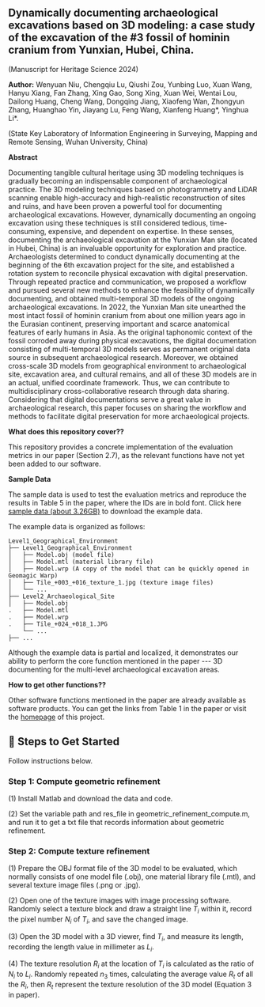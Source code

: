 
## Dynamically documenting archaeological excavations based on 3D modeling: a case study of the excavation of the #3 fossil of hominin cranium from Yunxian, Hubei, China. 
(Manuscript for Heritage Science 2024)

<!-- <p align="center">
  <img src="./images/teaser.jpg" width="800px">
</p> -->

**Author:** Wenyuan Niu, Chengqiu Lu, Qiushi Zou, Yunbing Luo, Xuan Wang, Hanyu Xiang, Fan Zhang, Xing Gao, Song Xing, Xuan Wei, Wentai Lou, Dailong Huang, Cheng Wang, Dongqing Jiang, Xiaofeng Wan, Zhongyun Zhang, Huanghao Yin, Jiayang Lu, Feng Wang, Xianfeng Huang*, Yinghua Li*.

(State Key Laboratory of Information Engineering in Surveying, Mapping and Remote Sensing, Wuhan University, China)


**Abstract**

Documenting tangible cultural heritage using 3D modeling techniques is gradually becoming an indispensable component of archaeological practice. The 3D modeling techniques based on photogrammetry and LiDAR scanning enable high-accuracy and high-realistic reconstruction of sites and ruins, and have been proven a powerful tool for documenting archaeological excavations. However, dynamically documenting an ongoing excavation using these techniques is still considered tedious, time-consuming, expensive, and dependent on expertise. In these senses, documenting the archaeological excavation at the Yunxian Man site (located in Hubei, China) is an invaluable opportunity for exploration and practice. Archaeologists determined to conduct dynamically documenting at the beginning of the 6th excavation project for the site, and established a rotation system to reconcile physical excavation with digital preservation. Through repeated practice and communication, we proposed a workflow and pursued several new methods to enhance the feasibility of dynamically documenting, and obtained multi-temporal 3D models of the ongoing archaeological excavations. In 2022, the Yunxian Man site unearthed the most intact fossil of hominin cranium from about one million years ago in the Eurasian continent, preserving important and scarce anatomical features of early humans in Asia. As the original taphonomic context of the fossil corroded away during physical excavations, the digital documentation consisting of multi-temporal 3D models serves as permanent original data source in subsequent archaeological research. Moreover, we obtained cross-scale 3D models from geographical environment to archaeological site, excavation area, and cultural remains, and all of these 3D models are in an actual, unified coordinate framework. Thus, we can contribute to multidisciplinary cross-collaborative research through data sharing. Considering that digital documentations serve a great value in archaeological research, this paper focuses on sharing the workflow and methods to facilitate digital preservation for more archaeological projects.

**What does this repository cover??**

This repository provides a concrete implementation of the evaluation metrics in our paper (Section 2.7), as the relevant functions have not yet been added to our software.

**Sample Data**

The sample data is used to test the evaluation metrics and reproduce the results in Table 5 in the paper, where the IDs are in bold font. Click here [sample data (about 3.26GB)](https://drive.google.com/drive/folders/1q2z18tTiqOzJB4oIOSLvL0ooDaApAhHm?usp=sharing) to download the example data.

The example data is organized as follows:
```
Level1_Geographical_Environment
├── Level1_Geographical_Environment
│   ├── Model.obj (model file)
│   ├── Model.mtl (material library file)
│   ├── Model.wrp (A copy of the model that can be quickly opened in Geomagic Warp)
│   ├── Tile_+003_+016_texture_1.jpg (texture image files)
│   └── ...
├── Level2_Archaeological_Site
│   ├── Model.obj
.   ├── Model.mtl
.   ├── Model.wrp
.   ├── Tile_+024_+018_1.JPG
    └── ...
├── ...
```

Although the example data is partial and localized, it demonstrates our ability to perform the core function mentioned in the paper --- 3D documenting for the multi-level archaeological excavation areas.

**How to get other functions??**

Other software functions mentioned in the paper are already available as software products. You can get the links from Table 1 in the paper or visit the [homepage](https://wyniu.github.io/DDAE/) of this project.

## 🚀 Steps to Get Started
Follow instructions below.

### Step 1: Compute geometric refinement
(1) Install Matlab and download the data and code. 

(2) Set the variable path and res_file in geometric_refinement_compute.m, and run it to get a txt file that records information about geometric refinement.

### Step 2: Compute texture refinement
(1) Prepare the OBJ format file of the 3D model to be evaluated, which normally consists of one model file (.obj), one material library file (.mtl), and several texture image files (.png or .jpg).

(2) Open one of the texture images with image processing software. Randomly select a texture block and draw a straight line $T_i$ within it, record the pixel number $N_i$ of $T_i$, and save the changed image.

(3) Open the 3D model with a 3D viewer, find $T_i$, and measure its length, recording the length value in millimeter as $L_i$.

(4) The texture resolution $R_i$ at the location of $T_i$ is calculated as the ratio of $N_i$ to $L_i$. Randomly repeated $n_3$ times, calculating the average value $R_t$ of all the $R_i$, then $R_t$ represent the texture resolution of the 3D model (Equation 3 in paper).


<!-- ## Citation

If you find this repository useful, please consider citing this paper (please note that this paper is still under review):

```bibtex
@article{WenyuanNIU2024HeritageScience,
  title={Dynamically documenting archaeological excavations based on 3D modeling: a case study of the excavation of the #3 fossil of hominin cranium from Yunxian, Hubei, China.},
  author={Wenyuan Niu and Chengqiu Lu and Qiushi Zou and Yunbing Luo and Xuan Wang and Hanyu Xiang and Fan Zhang and Xing Gao and Song Xing and Xuan Wei and Wentai Lou and Dailong Huang and Cheng Wang and Dongqing Jiang and Xiaofeng Wan and Zhongyun Zhang and Huanghao Yin and Jiayang Lu and Feng Wang and Xianfeng Huang* and Yinghua Li*},
  journal={Heritage Science},
  volume={},
  pages={},
  year={2024},
  publisher={Springer}
  link={}
  doi={}
} -->